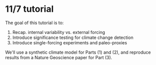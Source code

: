 # 11/7 tutorial

The goal of this tutorial is to:
1. Recap. internal variability vs. external forcing  
2. Introduce significance testing for climate change detection
3. Introduce single-forcing experiments and paleo-proxies

We'll use a synthetic climate model for Parts (1) and (2), and reproduce results from a Nature Geoscience paper for Part (3).


```{tableofcontents}
```
